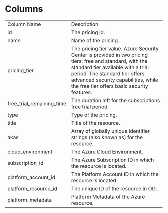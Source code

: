 # Columns  

<table>
	<tr><td>Column Name</td><td>Description</td></tr>
	<tr><td>id</td><td>The pricing id.</td></tr>
	<tr><td>name</td><td>Name of the pricing.</td></tr>
	<tr><td>pricing_tier</td><td>The pricing tier value. Azure Security Center is provided in two pricing tiers: free and standard, with the standard tier available with a trial period. The standard tier offers advanced security capabilities, while the free tier offers basic security features.</td></tr>
	<tr><td>free_trial_remaining_time</td><td>The duration left for the subscriptions free trial period.</td></tr>
	<tr><td>type</td><td>Type of the pricing.</td></tr>
	<tr><td>title</td><td>Title of the resource.</td></tr>
	<tr><td>akas</td><td>Array of globally unique identifier strings (also known as) for the resource.</td></tr>
	<tr><td>cloud_environment</td><td>The Azure Cloud Environment.</td></tr>
	<tr><td>subscription_id</td><td>The Azure Subscription ID in which the resource is located.</td></tr>
	<tr><td>platform_account_id</td><td>The Platform Account ID in which the resource is located.</td></tr>
	<tr><td>platform_resource_id</td><td>The unique ID of the resource in OG.</td></tr>
	<tr><td>platform_metadata</td><td>Platform Metadata of the Azure resource.</td></tr>
</table>